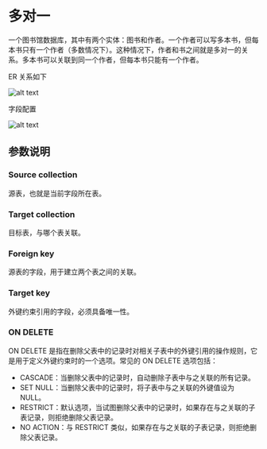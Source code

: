 
# 多对一

一个图书馆数据库，其中有两个实体：图书和作者。一个作者可以写多本书，但每本书只有一个作者（多数情况下）。这种情况下，作者和书之间就是多对一的关系。多本书可以关联到同一个作者，但每本书只能有一个作者。

ER 关系如下

![alt text](https://static-docs.nocobase.com/eaeeac974844db05c75cf0deeedf3652.png)

字段配置

![alt text](https://static-docs.nocobase.com/3b4484ebb98d82f832f3dbf752bd84c9.png)

## 参数说明

### Source collection

源表，也就是当前字段所在表。

### Target collection

目标表，与哪个表关联。

### Foreign key

源表的字段，用于建立两个表之间的关联。

### Target key

外键约束引用的字段，必须具备唯一性。

### ON DELETE

ON DELETE 是指在删除父表中的记录时对相关子表中的外键引用的操作规则，它是用于定义外键约束时的一个选项。常见的 ON DELETE 选项包括：

- CASCADE：当删除父表中的记录时，自动删除子表中与之关联的所有记录。
- SET NULL：当删除父表中的记录时，将子表中与之关联的外键值设为 NULL。
- RESTRICT：默认选项，当试图删除父表中的记录时，如果存在与之关联的子表记录，则拒绝删除父表记录。
- NO ACTION：与 RESTRICT 类似，如果存在与之关联的子表记录，则拒绝删除父表记录。